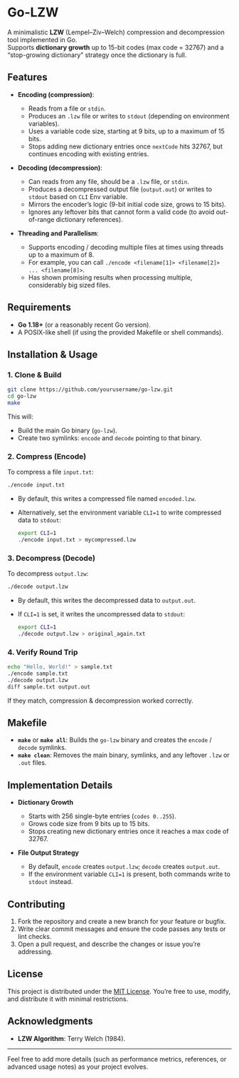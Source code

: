 
# Go-LZW

A minimalistic **LZW** (Lempel–Ziv–Welch) compression and decompression tool implemented in Go.  
Supports **dictionary growth** up to 15-bit codes (max code = 32767) and a “stop-growing dictionary” strategy once the dictionary is full.

## Features

- **Encoding (compression)**:
  - Reads from a file or `stdin`.
  - Produces an `.lzw` file or writes to `stdout` (depending on environment variables).
  - Uses a variable code size, starting at 9 bits, up to a maximum of 15 bits.
  - Stops adding new dictionary entries once `nextCode` hits 32767, but continues encoding with existing entries.

- **Decoding (decompression)**:
  - Can reads from any file, should be a `.lzw` file, or `stdin`.
  - Produces a decompressed output file (`output.out`) or writes to `stdout` based on `CLI` Env variable.
  - Mirrors the encoder’s logic (9-bit initial code size, grows to 15 bits).
  - Ignores any leftover bits that cannot form a valid code (to avoid out-of-range dictionary references).

- **Threading and Parallelism**:
  - Supports encoding / decoding multiple files at times using threads up to a maximum of 8.
  - For example, you can call `./encode <filename[1]> <filename[2]> ... <filename[8]>`.
  - Has shown promising results when processing multiple, considerably big sized files.

## Requirements

- **Go 1.18+** (or a reasonably recent Go version).
- A POSIX-like shell (if using the provided Makefile or shell commands).

## Installation & Usage

### 1. Clone & Build

```bash
git clone https://github.com/yourusername/go-lzw.git
cd go-lzw
make
```

This will:
- Build the main Go binary (`go-lzw`).
- Create two symlinks: `encode` and `decode` pointing to that binary.

### 2. Compress (Encode)

To compress a file `input.txt`:

```bash
./encode input.txt
```

- By default, this writes a compressed file named `encoded.lzw`.
- Alternatively, set the environment variable `CLI=1` to write compressed data to `stdout`:

  ```bash
  export CLI=1
  ./encode input.txt > mycompressed.lzw
  ```

### 3. Decompress (Decode)

To decompress `output.lzw`:

```bash
./decode output.lzw
```

- By default, this writes the decompressed data to `output.out`.
- If `CLI=1` is set, it writes the uncompressed data to `stdout`:

  ```bash
  export CLI=1
  ./decode output.lzw > original_again.txt
  ```

### 4. Verify Round Trip

```bash
echo "Hello, World!" > sample.txt
./encode sample.txt
./decode output.lzw
diff sample.txt output.out
```

If they match, compression & decompression worked correctly.

## Makefile

- **`make`** or **`make all`**: Builds the `go-lzw` binary and creates the `encode` / `decode` symlinks.
- **`make clean`**: Removes the main binary, symlinks, and any leftover `.lzw` or `.out` files.

## Implementation Details

- **Dictionary Growth**  
  - Starts with 256 single-byte entries (`codes 0..255`).  
  - Grows code size from 9 bits up to 15 bits.  
  - Stops creating new dictionary entries once it reaches a max code of 32767.

- **File Output Strategy**  
  - By default, `encode` creates `output.lzw`; `decode` creates `output.out`.  
  - If the environment variable `CLI=1` is present, both commands write to `stdout` instead.

## Contributing

1. Fork the repository and create a new branch for your feature or bugfix.
2. Write clear commit messages and ensure the code passes any tests or lint checks.
3. Open a pull request, and describe the changes or issue you’re addressing.

## License

This project is distributed under the [MIT License](LICENSE). You’re free to use, modify, and distribute it with minimal restrictions.

## Acknowledgments

- **LZW Algorithm**: Terry Welch (1984).

---

Feel free to add more details (such as performance metrics, references, or advanced usage notes) as your project evolves.
